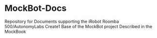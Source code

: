 # MockBot-Docs
Repository for Documents supporting the iRobot Roomba 500/AutonomyLabs Create1 Base of the MockBot project Described in the MockBook
